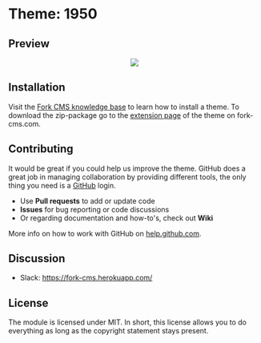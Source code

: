 # Theme: 1950

## Preview
<p align="center">
    <img src="http://i.imgur.com/tSKAFZm.png">
</p>

## Installation

Visit the [Fork CMS knowledge base](http://fork-cms.com/knowledge-base) to learn how to install a theme. To download the zip-package go to the [extension page](http://www.fork-cms.com/extensions/detail/1950) of the theme on fork-cms.com.

## Contributing

It would be great if you could help us improve the theme. GitHub does a great job in managing collaboration by providing different tools, the only thing you need is a [GitHub](https://github.com/) login.

* Use **Pull requests** to add or update code
* **Issues** for bug reporting or code discussions
* Or regarding documentation and how-to's, check out **Wiki**

More info on how to work with GitHub on [help.github.com](https://help.github.com).

## Discussion

- Slack: <https://fork-cms.herokuapp.com/>

## License

The module is licensed under MIT. In short, this license allows you to do everything as long as the copyright statement stays present.
